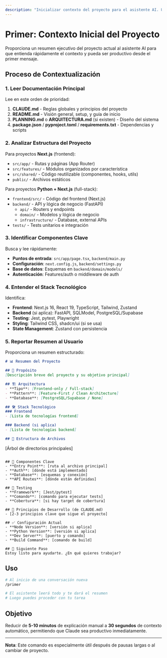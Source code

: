 ```yaml
---
description: "Inicializar contexto del proyecto para el asistente AI. Usa esto al comenzar una nueva conversación para que Claude entienda rápidamente tu proyecto."
---
```


# Primer: Contexto Inicial del Proyecto

Proporciona un resumen ejecutivo del proyecto actual al asistente AI para que entienda rápidamente el contexto y pueda ser productivo desde el primer mensaje.

## Proceso de Contextualización

### 1. **Leer Documentación Principal**

Lee en este orden de prioridad:

1. **CLAUDE.md** - Reglas globales y principios del proyecto
2. **README.md** - Visión general, setup, y guía de inicio
3. **PLANNING.md** o **ARQUITECTURA.md** (si existen) - Diseño del sistema
4. **package.json** / **pyproject.toml** / **requirements.txt** - Dependencias y scripts

### 2. **Analizar Estructura del Proyecto**

Para proyectos **Next.js** (frontend):
- `src/app/` - Rutas y páginas (App Router)
- `src/features/` - Módulos organizados por característica
- `src/shared/` - Código reutilizable (componentes, hooks, utils)
- `public/` - Archivos estáticos

Para proyectos **Python + Next.js** (full-stack):
- `frontend/src/` - Código del frontend (Next.js)
- `backend/` - API y lógica de negocio (FastAPI)
  - `api/` - Routers y endpoints
  - `domain/` - Modelos y lógica de negocio
  - `infrastructure/` - Database, external APIs
- `tests/` - Tests unitarios e integración

### 3. **Identificar Componentes Clave**

Busca y lee rápidamente:
- **Puntos de entrada**: `src/app/page.tsx`, `backend/main.py`
- **Configuración**: `next.config.js`, `backend/settings.py`
- **Base de datos**: Esquemas en `backend/domain/models/`
- **Autenticación**: Features/auth o middleware de auth

### 4. **Entender el Stack Tecnológico**

Identifica:
- **Frontend**: Next.js 16, React 19, TypeScript, Tailwind, Zustand
- **Backend** (si aplica): FastAPI, SQLModel, PostgreSQL/Supabase
- **Testing**: Jest, pytest, Playwright
- **Styling**: Tailwind CSS, shadcn/ui (si se usa)
- **State Management**: Zustand con persistencia

### 5. **Reportar Resumen al Usuario**

Proporciona un resumen estructurado:

```markdown
# 📊 Resumen del Proyecto

## 🎯 Propósito
[Descripción breve del proyecto y su objetivo principal]

## 🏗️ Arquitectura
- **Tipo**: [Frontend-only / Full-stack]
- **Pattern**: [Feature-First / Clean Architecture]
- **Database**: [PostgreSQL/Supabase / None]

## 🛠️ Stack Tecnológico
### Frontend
- [Lista de tecnologías frontend]

### Backend (si aplica)
- [Lista de tecnologías backend]

## 📂 Estructura de Archivos
```
[Árbol de directorios principales]
```

## 🔑 Componentes Clave
- **Entry Point**: [ruta al archivo principal]
- **Auth**: [dónde está implementado]
- **Database**: [esquemas y conexión]
- **API Routes**: [dónde están definidas]

## 🧪 Testing
- **Framework**: [Jest/pytest]
- **Comando**: [comando para ejecutar tests]
- **Cobertura**: [si hay target de cobertura]

## 📝 Principios de Desarrollo (de CLAUDE.md)
- [2-3 principios clave que sigue el proyecto]

## ✅ Configuración Actual
- **Node Version**: [versión si aplica]
- **Python Version**: [versión si aplica]
- **Dev Server**: [puerto y comando]
- **Build Command**: [comando de build]

## 🚀 Siguiente Paso
Estoy listo para ayudarte. ¿En qué quieres trabajar?
```

## Uso

```bash
# Al inicio de una conversación nueva
/primer

# El asistente leerá todo y te dará el resumen
# Luego puedes proceder con tu tarea
```

## Objetivo

Reducir de **5-10 minutos** de explicación manual a **30 segundos** de contexto automático, permitiendo que Claude sea productivo inmediatamente.

---

**Nota**: Este comando es especialmente útil después de pausas largas o al cambiar de proyecto.
